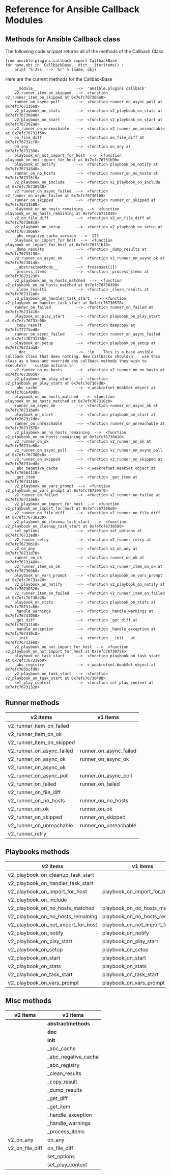 # Reference for Ansible Callback Modules #


## Methods for Ansible Callback class ##
The following code snippet returns all of the methods of the Callback Class
```
from ansible.plugins.callback import CallbackBase
for name,obj in  CallbackBase.__dict__.iteritems() :
    print '%-25s  -->  %r' % (name, obj)
```

Here are the current methods for the CallbackBase

```
    __module__                 -->  'ansible.plugins.callback'
    v2_runner_item_on_skipped  -->  <function v2_runner_item_on_skipped at 0x7efc76730aa0>
    runner_on_async_poll       -->  <function runner_on_async_poll at 0x7efc76731668>
    v2_playbook_on_stats       -->  <function v2_playbook_on_stats at 0x7efc76730848>
    v2_playbook_on_start       -->  <function v2_playbook_on_start at 0x7efc767302a8>
    v2_runner_on_unreachable   -->  <function v2_runner_on_unreachable at 0x7efc76731f50>
    on_file_diff               -->  <function on_file_diff at 0x7efc76731cf8>
    on_any                     -->  <function on_any at 0x7efc76731398>
    playbook_on_not_import_for_host  -->  <function playbook_on_not_import_for_host at 0x7efc76731b90>
    playbook_on_notify         -->  <function playbook_on_notify at 0x7efc76731848>
    runner_on_no_hosts         -->  <function runner_on_no_hosts at 0x7efc767315f0>
    v2_playbook_on_include     -->  <function v2_playbook_on_include at 0x7efc76730938>
    v2_runner_on_async_failed  -->  <function v2_runner_on_async_failed at 0x7efc767301b8>
    runner_on_skipped          -->  <function runner_on_skipped at 0x7efc76731500>
    playbook_on_no_hosts_remaining  -->  <function playbook_on_no_hosts_remaining at 0x7efc76731938>
    v2_on_file_diff            -->  <function v2_on_file_diff at 0x7efc767308c0>
    v2_playbook_on_setup       -->  <function v2_playbook_on_setup at 0x7efc76730668>
    _abc_negative_cache_version  -->  173
    playbook_on_import_for_host  -->  <function playbook_on_import_for_host at 0x7efc76731b18>
    _dump_results              -->  <function _dump_results at 0x7efc76733f50>
    v2_runner_on_async_ok      -->  <function v2_runner_on_async_ok at 0x7efc76730140>
    __abstractmethods__        -->  frozenset([])
    _process_items             -->  <function _process_items at 0x7efc76731230>
    v2_playbook_on_no_hosts_matched  -->  <function v2_playbook_on_no_hosts_matched at 0x7efc76730398>
    _clean_results             -->  <function _clean_results at 0x7efc767312a8>
    v2_playbook_on_handler_task_start  -->  <function v2_playbook_on_handler_task_start at 0x7efc76730578>
    runner_on_failed           -->  <function runner_on_failed at 0x7efc76731410>
    playbook_on_play_start     -->  <function playbook_on_play_start at 0x7efc76731c08>
    _copy_result               -->  <function deepcopy at 0x7efc77775ed8>
    runner_on_async_failed     -->  <function runner_on_async_failed at 0x7efc76731758>
    playbook_on_setup          -->  <function playbook_on_setup at 0x7efc76731aa0>
    __doc__                    -->  '\n    This is a base ansible callback class that does nothing. New callbacks should\n    use this class as a base and override any callback methods they wish to execute\n    custom actions.\n    '
    v2_runner_on_no_hosts      -->  <function v2_runner_on_no_hosts at 0x7efc76730050>
    v2_playbook_on_play_start  -->  <function v2_playbook_on_play_start at 0x7efc767307d0>
    _abc_cache                 -->  <_weakrefset.WeakSet object at 0x7efc765640d0>
    playbook_on_no_hosts_matched  -->  <function playbook_on_no_hosts_matched at 0x7efc767318c0>
    runner_on_async_ok         -->  <function runner_on_async_ok at 0x7efc767316e0>
    playbook_on_start          -->  <function playbook_on_start at 0x7efc767317d0>
    runner_on_unreachable      -->  <function runner_on_unreachable at 0x7efc76731578>
    v2_playbook_on_no_hosts_remaining  -->  <function v2_playbook_on_no_hosts_remaining at 0x7efc76730410>
    v2_runner_on_ok            -->  <function v2_runner_on_ok at 0x7efc76731e60>
    v2_runner_on_async_poll    -->  <function v2_runner_on_async_poll at 0x7efc767300c8>
    v2_runner_on_skipped       -->  <function v2_runner_on_skipped at 0x7efc76731ed8>
    _abc_negative_cache        -->  <_weakrefset.WeakSet object at 0x7efc76564110>
    _get_item                  -->  <function _get_item at 0x7efc767311b8>
    v2_playbook_on_vars_prompt  -->  <function v2_playbook_on_vars_prompt at 0x7efc767305f0>
    v2_runner_on_failed        -->  <function v2_runner_on_failed at 0x7efc76731de8>
    v2_playbook_on_import_for_host  -->  <function v2_playbook_on_import_for_host at 0x7efc767306e0>
    v2_runner_on_file_diff     -->  <function v2_runner_on_file_diff at 0x7efc76730230>
    v2_playbook_on_cleanup_task_start  -->  <function v2_playbook_on_cleanup_task_start at 0x7efc76730500>
    set_options                -->  <function set_options at 0x7efc76733ed8>
    v2_runner_retry            -->  <function v2_runner_retry at 0x7efc76730b18>
    v2_on_any                  -->  <function v2_on_any at 0x7efc76731d70>
    runner_on_ok               -->  <function runner_on_ok at 0x7efc76731488>
    v2_runner_item_on_ok       -->  <function v2_runner_item_on_ok at 0x7efc767309b0>
    playbook_on_vars_prompt    -->  <function playbook_on_vars_prompt at 0x7efc76731a28>
    v2_playbook_on_notify      -->  <function v2_playbook_on_notify at 0x7efc76730320>
    v2_runner_item_on_failed   -->  <function v2_runner_item_on_failed at 0x7efc76730a28>
    playbook_on_stats          -->  <function playbook_on_stats at 0x7efc76731c80>
    _handle_warnings           -->  <function _handle_warnings at 0x7efc76731050>
    _get_diff                  -->  <function _get_diff at 0x7efc76731140>
    _handle_exception          -->  <function _handle_exception at 0x7efc767310c8>
    __init__                   -->  <function __init__ at 0x7efc76733e60>
    v2_playbook_on_not_import_for_host  -->  <function v2_playbook_on_not_import_for_host at 0x7efc76730758>
    playbook_on_task_start     -->  <function playbook_on_task_start at 0x7efc767319b0>
    _abc_registry              -->  <_weakrefset.WeakSet object at 0x7efc7655cfd0>
    v2_playbook_on_task_start  -->  <function v2_playbook_on_task_start at 0x7efc76730488>
    set_play_context           -->  <function set_play_context at 0x7efc76731320>
```

## Runner methods ##
|	v2 items	|	v1 items	|
|	-------------	|	-------------	|
|	v2_runner_item_on_failed	|		|
|	v2_runner_item_on_ok	|		|
|	v2_runner_item_on_skipped	|		|
|	v2_runner_on_async_failed	|	runner_on_async_failed	|
|	v2_runner_on_async_ok	|	runner_on_async_ok	|
|	v2_runner_on_async_ok	|		|
|	v2_runner_on_async_poll	|	runner_on_async_poll	|
|	v2_runner_on_failed	|	runner_on_failed	|
|	v2_runner_on_file_diff	|		|
|	v2_runner_on_no_hosts	|	runner_on_no_hosts	|
|	v2_runner_on_ok	|	runner_on_ok	|
|	v2_runner_on_skipped	|	runner_on_skipped	|
|	v2_runner_on_unreachable	|	runner_on_unreachable	|
|	v2_runner_retry	|		|      

## Playbooks methods ##
|	v2 items	|	v1 items	|
|	-------------	|	-------------	|
|	v2_playbook_on_cleanup_task_start	|		|
|	v2_playbook_on_handler_task_start	|		|
|	v2_playbook_on_import_for_host	|	playbook_on_import_for_host	|
|	v2_playbook_on_include	|		|
|	v2_playbook_on_no_hosts_matched	|	playbook_on_no_hosts_matched	|
|	v2_playbook_on_no_hosts_remaining	|	playbook_on_no_hosts_remaining	|
|	v2_playbook_on_not_import_for_host	|	playbook_on_not_import_for_host	|
|	v2_playbook_on_notify	|	playbook_on_notify	|
|	v2_playbook_on_play_start	|	playbook_on_play_start	|
|	v2_playbook_on_setup	|	playbook_on_setup	|
|	v2_playbook_on_start	|	playbook_on_start	|
|	v2_playbook_on_stats	|	playbook_on_stats	|
|	v2_playbook_on_task_start	|	playbook_on_task_start	|
|	v2_playbook_on_vars_prompt	|	playbook_on_vars_prompt	|

## Misc methods ##
|	v2 items	|	v1 items	|
|	-------------	|	-------------	|
|		|	__abstractmethods__	|
|		|	__doc__	|
|		|	__init__	|
|		|	_abc_cache	|
|		|	_abc_negative_cache	|
|		|	_abc_registry	|
|		|	_clean_results	|
|		|	_copy_result	|
|		|	_dump_results	|
|		|	_get_diff	|
|		|	_get_item	|
|		|	_handle_exception	|
|		|	_handle_warnings	|
|		|	_process_items	|
|	v2_on_any	|	on_any	|
|	v2_on_file_diff	|	on_file_diff	|
|		|	set_options	|
|		|	set_play_context	|
